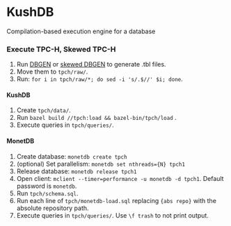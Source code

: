 # KushDB
Compilation-based execution engine for a database

### Execute TPC-H, Skewed TPC-H
1. Run [DBGEN](https://github.com/electrum/tpch-dbgen) or [skewed DBGEN](https://www.microsoft.com/en-us/download/details.aspx?id=52430) to generate .tbl files.
2. Move them to `tpch/raw/`.
3. Run: `for i in tpch/raw/*; do sed -i 's/.$//' $i; done`.

#### KushDB
1. Create `tpch/data/`.
2. Run `bazel build //tpch:load && bazel-bin/tpch/load` .
3. Execute queries in `tpch/queries/`.

#### MonetDB
1. Create database: `monetdb create tpch`
2. (optional) Set parallelism: `monetdb set nthreads={N} tpch1`
3. Release database: `monetdb release tpch1`
4. Open client: `mclient --timer=performance -u monetdb -d tpch1`. Default
   password is `monetdb`.
5. Run `tpch/schema.sql`.
6. Run each line of `tpch/monetdb-load.sql` replacing `{abs repo}` with the
   absolute repository path.
7. Execute queries in `tpch/queries/`. Use `\f trash` to not print output.